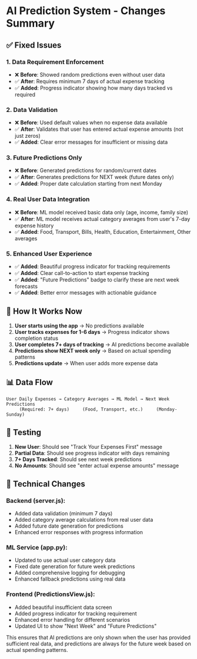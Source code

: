 # AI Prediction System - Changes Summary

## ✅ **Fixed Issues**

### 1. **Data Requirement Enforcement**
- ❌ **Before**: Showed random predictions even without user data
- ✅ **After**: Requires minimum 7 days of actual expense tracking
- ✅ **Added**: Progress indicator showing how many days tracked vs required

### 2. **Data Validation**
- ❌ **Before**: Used default values when no expense data available
- ✅ **After**: Validates that user has entered actual expense amounts (not just zeros)
- ✅ **Added**: Clear error messages for insufficient or missing data

### 3. **Future Predictions Only**
- ❌ **Before**: Generated predictions for random/current dates
- ✅ **After**: Generates predictions for NEXT week (future dates only)
- ✅ **Added**: Proper date calculation starting from next Monday

### 4. **Real User Data Integration**
- ❌ **Before**: ML model received basic data only (age, income, family size)
- ✅ **After**: ML model receives actual category averages from user's 7-day expense history
- ✅ **Added**: Food, Transport, Bills, Health, Education, Entertainment, Other averages

### 5. **Enhanced User Experience**
- ✅ **Added**: Beautiful progress indicator for tracking requirements
- ✅ **Added**: Clear call-to-action to start expense tracking
- ✅ **Added**: "Future Predictions" badge to clarify these are next week forecasts
- ✅ **Added**: Better error messages with actionable guidance

## 🎯 **How It Works Now**

1. **User starts using the app** → No predictions available
2. **User tracks expenses for 1-6 days** → Progress indicator shows completion status
3. **User completes 7+ days of tracking** → AI predictions become available
4. **Predictions show NEXT week only** → Based on actual spending patterns
5. **Predictions update** → When user adds more expense data

## 📊 **Data Flow**

```
User Daily Expenses → Category Averages → ML Model → Next Week Predictions
     (Required: 7+ days)     (Food, Transport, etc.)     (Monday-Sunday)
```

## 🧪 **Testing**

1. **New User**: Should see "Track Your Expenses First" message
2. **Partial Data**: Should see progress indicator with days remaining
3. **7+ Days Tracked**: Should see next week predictions
4. **No Amounts**: Should see "enter actual expense amounts" message

## 🔧 **Technical Changes**

### Backend (server.js):
- Added data validation (minimum 7 days)
- Added category average calculations from real user data
- Added future date generation for predictions
- Enhanced error responses with progress information

### ML Service (app.py):
- Updated to use actual user category data
- Fixed date generation for future week predictions
- Added comprehensive logging for debugging
- Enhanced fallback predictions using real data

### Frontend (PredictionsView.js):
- Added beautiful insufficient data screen
- Added progress indicator for tracking requirement
- Enhanced error handling for different scenarios
- Updated UI to show "Next Week" and "Future Predictions"

This ensures that AI predictions are only shown when the user has provided sufficient real data, and predictions are always for the future week based on actual spending patterns.